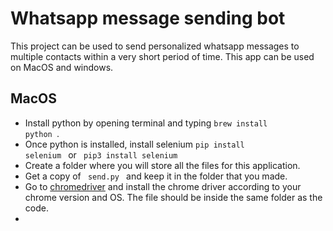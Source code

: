 # Whatsapp message sending bot
This project can be used to send personalized whatsapp messages to multiple contacts within a very short period of time. This app can be used on MacOS and windows.

## MacOS
- Install python by opening terminal and typing <code>brew install python </code>.
- Once python is installed, install selenium <code>pip install selenium </code> or <code> pip3 install selenium </code>
- Create a folder where you will store all the files for this application.
- Get a copy of <code> send.py </code> and keep it in the folder that you made.
- Go to [chromedriver](https://chromedriver.chromium.org/downloads) and install the chrome driver according to your chrome version and OS. The file should be inside the same folder as the code.
- 

